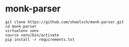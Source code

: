 monk-parser
===========

```
git clone https://github.com/shoelsch/monk-parser.git 
cd monk-parser
virtualenv venv
source venv/bin/activate
pip install -r requirements.txt
```
